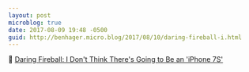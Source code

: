 ```yaml
---
layout: post
microblog: true
date: 2017-08-09 19:48 -0500
guid: http://benhager.micro.blog/2017/08/10/daring-fireball-i.html
---
```

📱 [Daring Fireball: I Don't Think There's Going to Be an 'iPhone 7S'](https://daringfireball.net/linked/2017/08/08/iphone-sonny-dickson)
